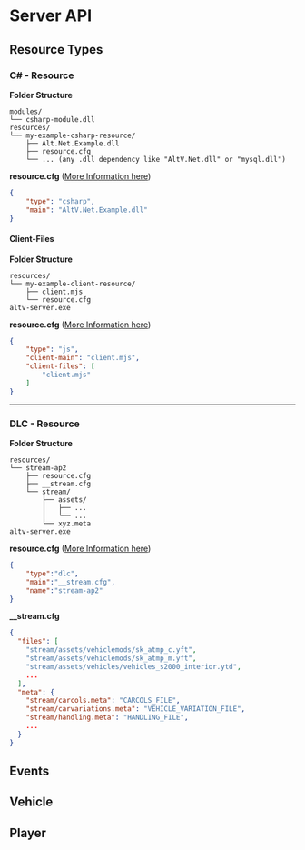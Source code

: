 # Server API

## Resource Types

### C# - Resource

**Folder Structure**

```
modules/
└── csharp-module.dll
resources/
└── my-example-csharp-resource/
    ├── Alt.Net.Example.dll
    ├── resource.cfg
    └── ... (any .dll dependency like "AltV.Net.dll" or "mysql.dll")
```

**resource.cfg** ([More Information here](resources/Resource.cfg))

```json
{
    "type": "csharp",
	"main": "AltV.Net.Example.dll"
}
```

#### Client-Files

**Folder Structure**

```
resources/
└── my-example-client-resource/
    ├── client.mjs
    └── resource.cfg
altv-server.exe
```

**resource.cfg** ([More Information here](resources/Resource.cfg))

```json
{
    "type": "js",
	"client-main": "client.mjs",
	"client-files": [ 
    	"client.mjs" 
    ]
}
```

<hr/>

### DLC - Resource

**Folder Structure**

```
resources/
└── stream-ap2
    ├── resource.cfg
    ├── __stream.cfg
    └── stream/
        ├── assets/
        │   ├── ...
        │   └── ...
        └── xyz.meta
altv-server.exe
```

**resource.cfg** ([More Information here](resources/Resource.cfg))

```json
{
    "type":"dlc",
    "main":"__stream.cfg",
    "name":"stream-ap2"
}
```

**__stream.cfg**

```json
{
  "files": [
    "stream/assets/vehiclemods/sk_atmp_c.yft",
    "stream/assets/vehiclemods/sk_atmp_m.yft",
    "stream/assets/vehicles/vehicles_s2000_interior.ytd",
    ...
  ],
  "meta": {
    "stream/carcols.meta": "CARCOLS_FILE",
    "stream/carvariations.meta": "VEHICLE_VARIATION_FILE",
    "stream/handling.meta": "HANDLING_FILE",
    ...
  }
}
```



## Events

## Vehicle

## Player